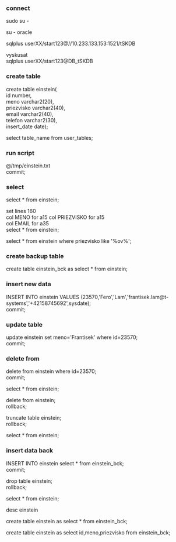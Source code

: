 
### connect

sudo su - <br />
 
su - oracle <br />

sqlplus userXX/start123@//10.233.133.153:1521/tSKDB <br />

vyskusat <br />
sqlplus userXX/start123@DB_tSKDB <br />


### create table

create table einstein( <br />
id number, <br />
meno varchar2(20), <br />
priezvisko varchar2(40), <br />
email varchar2(40), <br />
telefon varchar2(30), <br />
insert_date date); <br />

select table_name from user_tables; <br />

### run script

@/tmp/einstein.txt <br />
commit; 

### select

select * from einstein; <br />

set lines 160 <br />
col MENO for a15
col PRIEZVISKO for a15 <br />
col EMAIL for a35 <br />
select * from einstein; <br />

select * from einstein where priezvisko like '%ov%'; <br />

### create backup table

create table einstein_bck as select * from einstein;

### insert new data

INSERT INTO einstein VALUES (23570,'Fero','Lam','frantisek.lam@t-systems','+42158745692',sysdate);<br />
commit;

### update table

update einstein set meno='Frantisek' where id=23570; <br />
commit;

### delete from

delete from einstein where id=23570; <br />
commit; <br />

select * from einstein; <br />

delete from einstein; <br />
rollback; <br />

truncate table einstein; <br />
rollback; <br />

select * from einstein; <br />

### insert data back

INSERT INTO einstein select * from einstein_bck; <br />
commit; <br />

drop table einstein; <br />
rollback; <br />

select * from einstein; <br />

desc einstein <br />

create table einstein as select * from einstein_bck; <br />

create table einstein as select id,meno,priezvisko from einstein_bck; <br />







